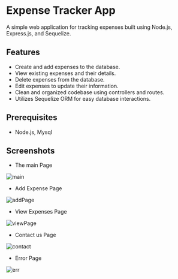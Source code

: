 # Expense Tracker App

A simple web application for tracking expenses built using Node.js, Express.js, and Sequelize.



## Features

- Create and add expenses to the database.
- View existing expenses and their details.
- Delete expenses from the database.
- Edit expenses to update their information.
- Clean and organized codebase using controllers and routes.
- Utilizes Sequelize ORM for easy database interactions.

## Prerequisites

- Node.js, Mysql


## Screenshots

- The main Page

![main](https://github.com/Rohantastic/The_Expense_Tracker/assets/50244302/ae1333ae-43ab-4dee-b012-edd9b08fc424)

- Add Expense Page

![addPage](https://github.com/Rohantastic/The_Expense_Tracker/assets/50244302/e18ab43a-e6e9-4237-9c49-bfc54a73dd15)

- View Expenses Page

![viewPage](https://github.com/Rohantastic/The_Expense_Tracker/assets/50244302/b173d277-57be-4471-9f49-c08006658c2f)


- Contact us Page

![contact](https://github.com/Rohantastic/The_Expense_Tracker/assets/50244302/f5c3e41b-513e-4129-8a5c-3f7cca2338b2)


- Error Page

![err](https://github.com/Rohantastic/The_Expense_Tracker/assets/50244302/ba85ffd9-4ae2-439b-b662-250bc847835d)



